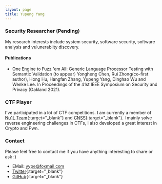 ```yaml
---
layout: page
title: Yupeng Yang
---
```


### Security Researcher (Pending)

My research interests include system security, software security, software analysis and vulunerablity discovery.

#### Publications

- One Engine to Fuzz 'em All: Generic Language Processor Testing with Semantic Validation (to appear) Yongheng Chen, Rui Zhong(co-first author), Hong Hu, Hangfan Zhang, Yupeng Yang, Dinghao Wu and Wenke Lee. In Proceedings of the 41st IEEE Symposium on Security and Privacy (Oakland 2021).

### CTF Player

I've participated in a lot of CTF competitions. I am currently a member of [Nu1L Team](https://ctftime.org/team/19208){:target="_blank"} and [CNSS](https://blog.cnss.io/){:target="_blank"}. I mainly solve reverse engineering challenges in CTFs, I also developed a great interest in Crypto and Pwn.

### Contact

Please feel free to contact me if you have anything interesting to share or ask :)

- EMail: yype@foxmail.com
- [Twitter](https://twitter.com/_yype){:target="_blank"}
- [GitHub](https://github.com/yype){:target="_blank"}


